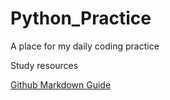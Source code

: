 # Python_Practice

A place for my daily coding practice

Study resources

[Github Markdown Guide](https://guides.github.com/features/mastering-markdown/)
